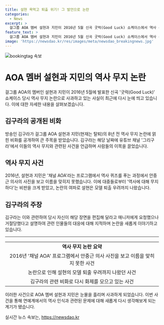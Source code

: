 ```yaml
---
title: 설현 욕먹고 퇴출 위기! 그 발언으로 논란
categories:
  - News
excerpt: >
  걸그룹 AOA 멤버 설현과 지민이 2016년 5월 신곡 굿럭(Good Luck) 쇼케이스에서 역사 무지 논란과 관련해 사과를 했다. 방송인 김구라가 8년전 이들의 역사 관련 비화를 공개해 화제다. 김구라는 이들이 역사 퀴즈를 풀지 못해 PD에게 편집을 요청했으나 거절당했다고 공개했다. 당시 역사 지식 부족으로 논란을 일으킨 이후, 두 사람은 사과의 눈물을 흘렸다. 김구라는 PD의 결정이 그 후 업계에서 논란을 일으키고 프로모션에 악영향을 미쳤을 것이라 지적했다.
feature_text: >
  걸그룹 AOA 멤버 설현과 지민이 2016년 5월 신곡 굿럭(Good Luck) 쇼케이스에서 역사 무지 논란과 관련해 사과를 했다. 방송인 김구라가 8년전 이들의 역사 관련 비화를 공개해 화제다. 김구라는 이들이 역사 퀴즈를 풀지 못해 PD에게 편집을 요청했으나 거절당했다고 공개했다. 당시 역사 지식 부족으로 논란을 일으킨 이후, 두 사람은 사과의 눈물을 흘렸다. 김구라는 PD의 결정이 그 후 업계에서 논란을 일으키고 프로모션에 악영향을 미쳤을 것이라 지적했다.
image: 'https://newsdao.kr/res/images/meta/newsdao_breakingnews.jpg'
---
```


<p><img src="https://newsdao.kr/res/images/meta/newsdao_breakingnews.jpg" alt="bookingtag 속보" /></p>

<h1>AOA 멤버 설현과 지민의 역사 무지 논란</h1>

<p data-ke-size="size16">걸그룹 AOA의 멤버인 설현과 지민이 2016년 5월에 발표한 신곡 '굿럭(Good Luck)' 쇼케이스 당시 역사 무지 논란으로 사과하고 있는 사실이 최근에 다시 눈에 띄고 있습니다. 이에 대한 자세한 내용을 살펴보겠습니다.</p>

<h2>김구라의 공개된 비화</h2>

<p data-ke-size="size16">방송인 김구라가 걸그룹 AOA 설현과 지민(현재는 탈퇴)의 8년 전 역사 무지 논란에 얽힌 비화를 공개하여 큰 주목을 받았습니다. 김구라는 해당 날짜에 유튜브 채널 '그리구라'에서 이들의 역사 무지와 관련된 사건을 언급하며 사람들의 이목을 끌었습니다.</p>

<h2>역사 무지 사건</h2>

<p data-ke-size="size16">2016년, 설현과 지민은 '채널 AOA'라는 프로그램에서 역사 퀴즈를 푸는 과정에서 안중근 의사의 사진을 보고 이름을 맞히지 못했습니다. 이에 대중들로부터 '역사에 대해 무지하다'는 비판을 크게 받았고, 논란의 여파로 설현은 모델 퇴출 우려까지 나왔습니다.</p>

<h2>김구라의 주장</h2>

<p data-ke-size="size16">김구라는 이와 관련하여 당시 자신이 해당 장면을 편집해 달라고 매니저에게 요청했으나 거절당했다고 설명하여 관련 인물들의 대응에 대해 지적하며 논란을 새롭게 이야기하고 있습니다.</p>

<hr>

<table>
  <tbody>
    <tr>
      <td style="text-align: center; height: 17px;"><b>역사 무지 논란 요약</b></td>
    </tr>
    <tr>
      <td style="text-align: center; height: 17px;">2016년 '채널 AOA' 프로그램에서 안중근 의사 사진을 보고 이름을 맞히지 못한 사건</td>
    </tr>
    <tr>
      <td style="text-align: center; height: 17px;">논란으로 인해 설현의 모델 퇴출 우려까지 나왔던 사건</td>
    </tr>
    <tr>
      <td style="text-align: center; height: 17px;">김구라의 관련 비화로 다시 화제를 모으고 있는 사건</td>
    </tr>
  </tbody>
</table>

<p data-ke-size="size16">이러한 사건으로 AOA 멤버 설현과 지민은 눈물을 흘리며 사과하게 되었습니다. 이번 사건을 통해 연예계에서의 역사 인식과 관련된 문제에 대해 새롭게 다시 생각해보게 되는 계기가 됐습니다.</p>
실시간 뉴스 속보는, <a href="https://newsdao.kr" rel="dofollow">https://newsdao.kr</a>


